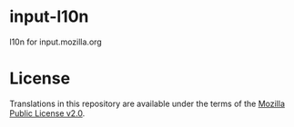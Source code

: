 # input-l10n
l10n for input.mozilla.org

# License
Translations in this repository are available under the terms of the [Mozilla Public License v2.0](http://www.mozilla.org/MPL/2.0/).
